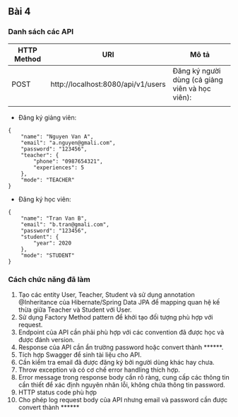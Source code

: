 ## Bài 4

### Danh sách các API

| HTTP Method | URI                                                                     | Mô tả                                  |
|-------------|-------------------------------------------------------------------------|----------------------------------------|
| POST         | http://localhost:8080/api/v1/users        | Đăng ký người dùng (cả giảng viên và học viên):          |
        |
- Đăng ký giảng viên:
```
{
    "name": "Nguyen Van A",
    "email": "a.nguyen@gmali.com",
    "password": "123456",
    "teacher": {
        "phone": "0987654321",
        "experiences": 5
    },
    "mode": "TEACHER"
}
```
- Đăng ký học viên:
```
{
    "name": "Tran Van B",
    "email": "b.tran@gmali.com",
    "password": "123456",
    "student": {
        "year": 2020
    },
    "mode": "STUDENT"
}
```
### Cách chức năng đã làm

1. Tạo các entity User, Teacher, Student và sử dụng annotation @Inheritance của Hibernate/Spring Data JPA để mapping quan hệ kế thừa giữa Teacher và Student với User.
2. Sử dụng Factory Method pattern để khởi tạo đối tượng phù hợp với request.
3. Endpoint của API cần phải phù hợp với các convention đã được học và được đánh version.
4. Response của API cần ẩn trường password hoặc convert thành ******.
5. Tích hợp Swagger để sinh tài liệu cho API.
6. Cần kiểm tra email đã được đăng ký bởi người dùng khác hay chưa.
7. Throw exception và có cơ chế error handling thích hợp.
8. Error message trong response body cần rõ ràng, cung cấp các thông tin cần thiết để xác định nguyên nhân lỗi, không chứa thông tin password.
9. HTTP status code phù hợp
10. Cho phép log request body của API nhưng email và password cần được convert thành ******